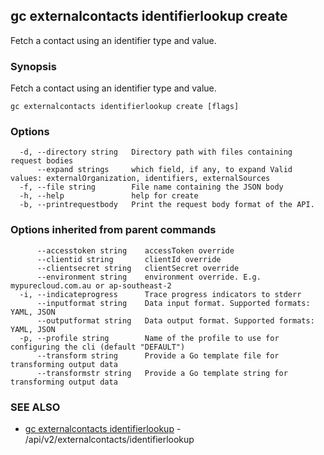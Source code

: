 ## gc externalcontacts identifierlookup create

Fetch a contact using an identifier type and value.

### Synopsis

Fetch a contact using an identifier type and value.

```
gc externalcontacts identifierlookup create [flags]
```

### Options

```
  -d, --directory string   Directory path with files containing request bodies
      --expand strings     which field, if any, to expand Valid values: externalOrganization, identifiers, externalSources
  -f, --file string        File name containing the JSON body
  -h, --help               help for create
  -b, --printrequestbody   Print the request body format of the API.
```

### Options inherited from parent commands

```
      --accesstoken string    accessToken override
      --clientid string       clientId override
      --clientsecret string   clientSecret override
      --environment string    environment override. E.g. mypurecloud.com.au or ap-southeast-2
  -i, --indicateprogress      Trace progress indicators to stderr
      --inputformat string    Data input format. Supported formats: YAML, JSON
      --outputformat string   Data output format. Supported formats: YAML, JSON
  -p, --profile string        Name of the profile to use for configuring the cli (default "DEFAULT")
      --transform string      Provide a Go template file for transforming output data
      --transformstr string   Provide a Go template string for transforming output data
```

### SEE ALSO

* [gc externalcontacts identifierlookup](gc_externalcontacts_identifierlookup.html)	 - /api/v2/externalcontacts/identifierlookup


